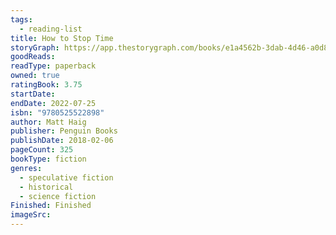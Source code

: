 ```yaml
---
tags:
  - reading-list
title: How to Stop Time
storyGraph: https://app.thestorygraph.com/books/e1a4562b-3dab-4d46-a0d8-c16a6300b9c0
goodReads:
readType: paperback
owned: true
ratingBook: 3.75
startDate:
endDate: 2022-07-25
isbn: "9780525522898"
author: Matt Haig
publisher: Penguin Books
publishDate: 2018-02-06
pageCount: 325
bookType: fiction
genres:
  - speculative fiction
  - historical
  - science fiction
Finished: Finished
imageSrc:
---
```


